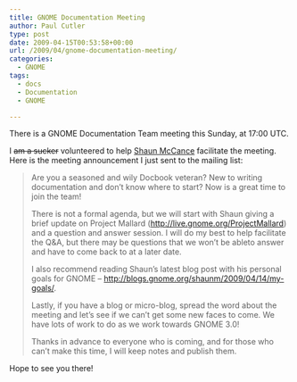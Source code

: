 ```yaml
---
title: GNOME Documentation Meeting
author: Paul Cutler
type: post
date: 2009-04-15T00:53:58+00:00
url: /2009/04/gnome-documentation-meeting/
categories:
  - GNOME
tags:
  - docs
  - Documentation
  - GNOME

---
```

There is a GNOME Documentation Team meeting this Sunday, at 17:00 UTC.

I <del datetime="2009-04-15T00:46:19+00:00">am a sucker</del> volunteered to help [Shaun McCance][1] facilitate the meeting. Here is the meeting announcement I just sent to the mailing list:

> Are you a seasoned and wily Docbook veteran? New to writing documentation and don&#8217;t know where to start? Now is a great time to join the team!
> 
> There is not a formal agenda, but we will start with Shaun giving a brief update on Project Mallard (http://live.gnome.org/ProjectMallard) and a question and answer session. I will do my best to help facilitate the Q&A, but there may be questions that we won&#8217;t be ableto answer and have to come back to at a later date.
> 
> I also recommend reading Shaun&#8217;s latest blog post with his personal goals for GNOME &#8211; <http://blogs.gnome.org/shaunm/2009/04/14/my-goals/>.
> 
> Lastly, if you have a blog or micro-blog, spread the word about the meeting and let&#8217;s see if we can&#8217;t get some new faces to come. We have lots of work to do as we work towards GNOME 3.0!
> 
> Thanks in advance to everyone who is coming, and for those who can&#8217;t make this time, I will keep notes and publish them. 

Hope to see you there!

 [1]: http://blogs.gnome.org/shaunm